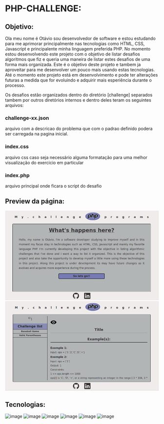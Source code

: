 # PHP-CHALLENGE:

## Objetivo:

Ola meu nome é Otávio sou desenvolvedor de software e estou estudando para me aprimorar principalmente nas tecnologias como HTML, CSS, Javascript e principalente minha linguagem preferida PHP.
No momento estou desenvolvendo este projeto com o objetivo de listar desafios algoritmos que fiz e queria uma maneira de listar estes desafios de uma forma mais organizada. Este é o objetivo deste projeto e tambem ja aproveitar para me desenvolver um pouco mais usando estas tecnologias. Até o momento este projeto está em desenvolvimento e pode ter alterações futuras a medida que for evoluindo e adquirir mais esperiência durante o processo.

Os desafios estão organizados dentro do diretório [challenge] separados tambem por outros diretórios internos e dentro deles teram os seguintes arquivos:
### challenge-xx.json
arquivo com a descricao do problema que com o padrao definido podera ser carregada na pagina inicial.

### index.css
arquivo css caso seja necessário alguma formatação para uma melhor visualização do exercicio em particular

### index.php
arquivo principal onde ficara o script do desafio

## Preview da página:
![Preview](preview.png)
![Preview 2](preview2.png)

## Tecnologias:
![image](https://img.shields.io/badge/PHP-777BB4?style=for-the-badge&logo=php&logoColor=white)
![image](https://img.shields.io/badge/HTML5-E34F26?style=for-the-badge&logo=html5&logoColor=white)
![image](https://img.shields.io/badge/CSS3-1572B6?style=for-the-badge&logo=css3&logoColor=white)
![image](https://img.shields.io/badge/Composer-885630?style=for-the-badge&logo=Composer&logoColor=white)
![image](https://img.shields.io/badge/GitHub-100000?style=for-the-badge&logo=github&logoColor=white)
![image](https://img.shields.io/badge/json-5E5C5C?style=for-the-badge&logo=json&logoColor=white)